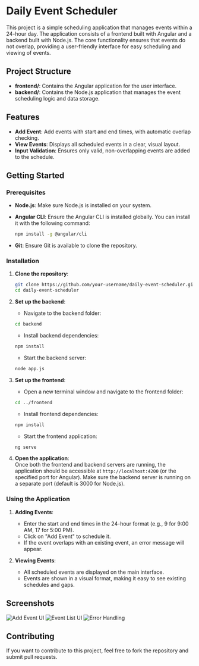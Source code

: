 # Daily Event Scheduler

This project is a simple scheduling application that manages events within a 24-hour day. The application consists of a frontend built with Angular and a backend built with Node.js. The core functionality ensures that events do not overlap, providing a user-friendly interface for easy scheduling and viewing of events.

## Project Structure

- **frontend/**: Contains the Angular application for the user interface.
- **backend/**: Contains the Node.js application that manages the event scheduling logic and data storage.

## Features

- **Add Event**: Add events with start and end times, with automatic overlap checking.
- **View Events**: Displays all scheduled events in a clear, visual layout.
- **Input Validation**: Ensures only valid, non-overlapping events are added to the schedule.

## Getting Started

### Prerequisites

- **Node.js**: Make sure Node.js is installed on your system.
- **Angular CLI**: Ensure the Angular CLI is installed globally. You can install it with the following command:

    ```bash
    npm install -g @angular/cli
    ```

- **Git**: Ensure Git is available to clone the repository.

### Installation

1. **Clone the repository**:

    ```bash
    git clone https://github.com/your-username/daily-event-scheduler.git
    cd daily-event-scheduler
    ```

2. **Set up the backend**:

   - Navigate to the backend folder:

    ```bash
    cd backend
    ```

   - Install backend dependencies:

    ```bash
    npm install
    ```

   - Start the backend server:

    ```bash
    node app.js
    ```

3. **Set up the frontend**:

   - Open a new terminal window and navigate to the frontend folder:

    ```bash
    cd ../frontend
    ```

   - Install frontend dependencies:

    ```bash
    npm install
    ```

   - Start the frontend application:

    ```bash
    ng serve
    ```

4. **Open the application**:  
   Once both the frontend and backend servers are running, the application should be accessible at `http://localhost:4200` (or the specified port for Angular). Make sure the backend server is running on a separate port (default is 3000 for Node.js).

### Using the Application

1. **Adding Events**:  
   - Enter the start and end times in the 24-hour format (e.g., 9 for 9:00 AM, 17 for 5:00 PM).
   - Click on "Add Event" to schedule it.
   - If the event overlaps with an existing event, an error message will appear.

2. **Viewing Events**:  
   - All scheduled events are displayed on the main interface.
   - Events are shown in a visual format, making it easy to see existing schedules and gaps.

## Screenshots

<!-- Include screenshots of the application here -->
![Add Event UI](Screenshot (79))
![Event List UI](Screenshot (82))
![Error Handling](Screenshot (81))

## Contributing

If you want to contribute to this project, feel free to fork the repository and submit pull requests.
